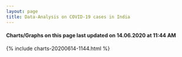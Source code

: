 ```yaml
---
layout: page
title: Data-Analysis on COVID-19 cases in India
---
```

#### Charts/Graphs on this page last updated on 14.06.2020 at 11:44 AM
{% include charts-20200614-1144.html %}
